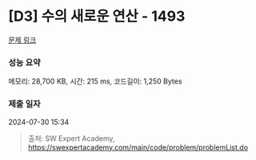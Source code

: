 # [D3] 수의 새로운 연산 - 1493 

[문제 링크](https://swexpertacademy.com/main/code/problem/problemDetail.do?contestProbId=AV2b-QGqADMBBASw) 

### 성능 요약

메모리: 28,700 KB, 시간: 215 ms, 코드길이: 1,250 Bytes

### 제출 일자

2024-07-30 15:34



> 출처: SW Expert Academy, https://swexpertacademy.com/main/code/problem/problemList.do